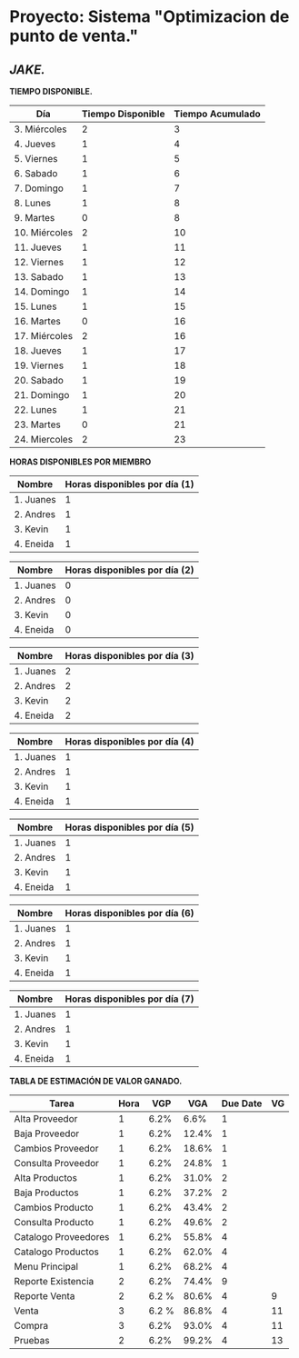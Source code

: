 **Proyecto: Sistema "Optimizacion de punto de venta."**
=============

*JAKE.*
-------------

**TIEMPO DISPONIBLE.**

| Día  | Tiempo Disponible  | Tiempo Acumulado  |
|---|---|---|
| 3. Miércoles   | 2  | 3 |
| 4. Jueves   | 1  | 4  |
| 5. Viernes  | 1  | 5  |
| 6. Sabado  | 1  | 6 |
| 7. Domingo   | 1  | 7 |
| 8. Lunes   | 1  | 8  |
| 9. Martes   | 0 | 8  |
| 10. Miércoles   | 2  | 10 |
| 11. Jueves   | 1  | 11  |
| 12. Viernes  | 1  | 12  |
| 13. Sabado  | 1  | 13 |
| 14. Domingo   | 1  | 14 |
| 15. Lunes | 1 | 15|
| 16. Martes   | 0 | 16  |
| 17. Miércoles   | 2  | 16 |
| 18. Jueves   | 1  | 17  |
| 19. Viernes  | 1  | 18  |
| 20. Sabado  | 1  | 19 |
| 21. Domingo   | 1  | 20 |
| 22. Lunes   | 1  | 21  |
| 23. Martes   | 0 | 21  |
| 24. Miercoles | 2 | 23 |

**HORAS DISPONIBLES POR MIEMBRO**

| Nombre  | Horas disponibles por día (1)  |
|---|---|
| 1. Juanes   | 1  |
| 2. Andres  | 1  |
| 3. Kevin | 1  |
| 4. Eneida  | 1  |

| Nombre  | Horas disponibles por día (2) |
|---|---|
| 1. Juanes   | 0  |
| 2. Andres  | 0  |
| 3. Kevin | 0  |
| 4. Eneida  | 0  |

| Nombre  | Horas disponibles por día (3) |
|---|---|
| 1. Juanes   | 2  |
| 2. Andres  | 2  |
| 3. Kevin | 2  |
| 4. Eneida  | 2  |

| Nombre  | Horas disponibles por día (4) |
|---|---|
|1. Juanes   | 1  |
| 2. Andres  | 1  |
| 3. Kevin | 1  |
| 4. Eneida  | 1  |

| Nombre  | Horas disponibles por día (5) |
|---|---|
| 1. Juanes   | 1  |
| 2. Andres  | 1  |
| 3. Kevin | 1  |
| 4. Eneida  | 1  |


| Nombre  | Horas disponibles por día (6) |
|---|---|
|1. Juanes   | 1  |
| 2. Andres  | 1  |
| 3. Kevin | 1  |
| 4. Eneida  | 1  |

| Nombre  | Horas disponibles por día (7) |
|---|---|
| 1. Juanes   | 1  |
| 2. Andres  | 1  |
| 3. Kevin | 1  |
| 4. Eneida  | 1  |

**TABLA DE ESTIMACIÓN DE VALOR GANADO.**

|Tarea | Hora | VGP | VGA |Due Date| VG|
|---|---|---|---|---|---|
| Alta Proveedor  |  1  |6.2% |6.6% |    1   |   |
| Baja Proveedor  |  1  |6.2% |12.4%|    1   |   |
| Cambios Proveedor |  1  |6.2% |18.6%|    1   |   |
| Consulta Proveedor  |  1  |6.2% |24.8%|    1   |   |
| Alta Productos  |  1  |6.2% |31.0%|    2   |   |
| Baja Productos  |  1  |6.2% |37.2%|    2   |   |
| Cambios Producto  |  1  |6.2% |43.4%|    2   |   |
| Consulta Producto  |  1  |6.2% |49.6%|    2   |   |
| Catalogo Proveedores  |  1  |6.2% |55.8%|    4   |   |
| Catalogo Productos  |  1  |6.2% |62.0%|    4   |   |
| Menu Principal  |  1  |6.2% |68.2%|    4   |   |
| Reporte Existencia   |  2  |6.2% |74.4%|    9   |   |
| Reporte Venta | 2 | 6.2 % | 80.6% | 4 | 9	| |
| Venta | 3 | 6.2 % | 86.8%| 4 | 11 |  |
| Compra  |  3  |6.2% | 93.0%|  4  |  11 | |
| Pruebas | 2 	| 6.2% | 99.2% | 4 | 13 | |


